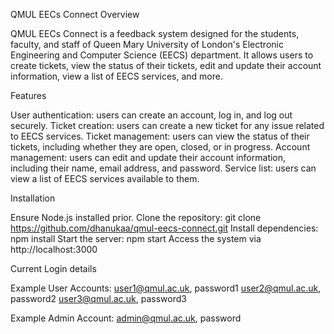 QMUL EECs Connect Overview 

QMUL EECs Connect is a feedback system designed for the students, faculty, and staff of Queen Mary University of London's Electronic Engineering and Computer Science (EECS) department. 
It allows users to create tickets, view the status of their tickets, edit and update their account information, view a list of EECS services, and more. 

Features 

User authentication: users can create an account, log in, and log out securely. 
Ticket creation: users can create a new ticket for any issue related to EECS services. 
Ticket management: users can view the status of their tickets, including whether they are open, closed, or in progress. 
Account management: users can edit and update their account information, including their name, email address, and password.
Service list: users can view a list of EECS services available to them. 

Installation 

Ensure Node.js installed prior.
Clone the repository: git clone https://github.com/dhanukaa/qmul-eecs-connect.git 
Install dependencies: npm install 
Start the server: npm start 
Access the system via http://localhost:3000 




Current Login details

Example User Accounts:
user1@qmul.ac.uk, password1
user2@qmul.ac.uk, password2
user3@qmul.ac.uk, password3

Example Admin Account:
admin@qmul.ac.uk, password
